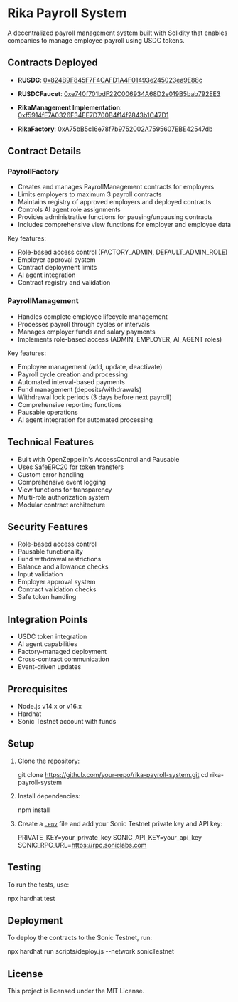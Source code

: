 # Rika Payroll System

A decentralized payroll management system built with Solidity that enables companies to manage employee payroll using USDC tokens.

## Contracts Deployed

- **RUSDC**: [0x824B9F845F7F4CAFD1A4F01493e245023ea9E88c](https://testnet.sonicscan.org/address/0x824B9F845F7F4CAFD1A4F01493e245023ea9E88c#code)

- **RUSDCFaucet**: [0xe740f701bdF22C006934A68D2e019B5bab792EE3](https://testnet.sonicscan.org/address/0xe740f701bdF22C006934A68D2e019B5bab792EE3#code)

- **RikaManagement Implementation**: [0xf5914fE7A0326F34EE7D700B4f14f2843b1C47D1](https://testnet.sonicscan.org/address/0xf5914fE7A0326F34EE7D700B4f14f2843b1C47D1#code)

- **RikaFactory**: [0xA75bB5c16e78f7b9752002A7595607EBE42547db](https://testnet.sonicscan.org/address/0xA75bB5c16e78f7b9752002A7595607EBE42547db#code)


## Contract Details

### PayrollFactory
- Creates and manages PayrollManagement contracts for employers
- Limits employers to maximum 3 payroll contracts
- Maintains registry of approved employers and deployed contracts
- Controls AI agent role assignments
- Provides administrative functions for pausing/unpausing contracts
- Includes comprehensive view functions for employer and employee data

Key features:
- Role-based access control (FACTORY_ADMIN, DEFAULT_ADMIN_ROLE)
- Employer approval system
- Contract deployment limits
- AI agent integration
- Contract registry and validation

### PayrollManagement
- Handles complete employee lifecycle management
- Processes payroll through cycles or intervals
- Manages employer funds and salary payments
- Implements role-based access (ADMIN, EMPLOYER, AI_AGENT roles)

Key features:
- Employee management (add, update, deactivate)
- Payroll cycle creation and processing
- Automated interval-based payments
- Fund management (deposits/withdrawals)
- Withdrawal lock periods (3 days before next payroll)
- Comprehensive reporting functions
- Pausable operations
- AI agent integration for automated processing

## Technical Features

- Built with OpenZeppelin's AccessControl and Pausable
- Uses SafeERC20 for token transfers
- Custom error handling
- Comprehensive event logging
- View functions for transparency
- Multi-role authorization system
- Modular contract architecture

## Security Features

- Role-based access control
- Pausable functionality
- Fund withdrawal restrictions
- Balance and allowance checks
- Input validation
- Employer approval system
- Contract validation checks
- Safe token handling

## Integration Points

- USDC token integration
- AI agent capabilities
- Factory-managed deployment
- Cross-contract communication
- Event-driven updates

## Prerequisites

- Node.js v14.x or v16.x
- Hardhat
- Sonic Testnet account with funds

## Setup

1. Clone the repository:
    
    git clone https://github.com/your-repo/rika-payroll-system.git
    cd rika-payroll-system
    

2. Install dependencies:
    
    npm install
    

3. Create a [`.env`](.env ) file and add your Sonic Testnet private key and API key:
    
    PRIVATE_KEY=your_private_key
    SONIC_API_KEY=your_api_key
    SONIC_RPC_URL=https://rpc.soniclabs.com
    
## Testing
To run the tests, use:

npx hardhat test


## Deployment

To deploy the contracts to the Sonic Testnet, run:

npx hardhat run scripts/deploy.js --network sonicTestnet


## License
This project is licensed under the MIT License.
